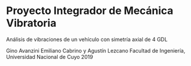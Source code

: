 # Proyecto Integrador de Mecánica Vibratoria

Análisis de vibraciones de un vehículo con simetría axial de 4 GDL

Gino Avanzini Emiliano Cabrino y Agustín Lezcano
Facultad de Ingeniería, Universidad Nacional de Cuyo
2019
